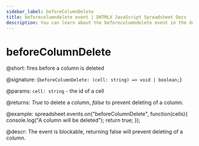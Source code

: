 ```yaml
---
sidebar_label: beforeColumnDelete
title: beforecolumndelete event | DHTMLX JavaScript Spreadsheet Docs
description: You can learn about the beforecolumndelete event in the documentation of the DHTMLX JavaScript Spreadsheet library. Browse developer guides and API reference, try out code examples and live demos, and download a free 30-day evaluation version of DHTMLX Spreadsheet.
---
```


# beforeColumnDelete

@short: fires before a column is deleted

@signature: {`beforeColumnDelete: (cell: string) => void | boolean;`}

@params:
`cell: string` - the id of a cell

@returns:
*True* to delete a column, *false* to prevent deleting of a column.

@example:
spreadsheet.events.on("beforeColumnDelete", function(cells){
	console.log("A column will be deleted");
    return true;
});

@descr:
The event is blockable, returning false will prevent deleting of a column.
